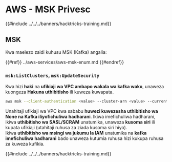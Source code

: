 # AWS - MSK Privesc

{{#include ../../../banners/hacktricks-training.md}}

## MSK

Kwa maelezo zaidi kuhusu MSK (Kafka) angalia:

{{#ref}}
../aws-services/aws-msk-enum.md
{{#endref}}

### `msk:ListClusters`, `msk:UpdateSecurity`

Kwa hizi **haki** na **ufikiaji wa VPC ambapo wakala wa kafka wako**, unaweza kuongeza **Hakuna uthibitisho** ili kuweza kuwapata.
```bash
aws msk --client-authentication <value> --cluster-arn <value> --current-version <value>
```
Unahitaji ufikiaji wa VPC kwa sababu **huwezi kuwezesha uthibitisho wa None na Kafka iliyofichuliwa hadharani**. Ikiwa imefichuliwa hadharani, ikiwa **uthibitisho wa SASL/SCRAM** unatumika, unaweza **kusoma siri** ili kupata ufikiaji (utahitaji ruhusa za ziada kusoma siri hiyo).\
Ikiwa **uthibitisho wa msingi wa jukumu la IAM** unatumika na **kafka imefichuliwa hadharani** bado unaweza kutumia ruhusa hizi kukupa ruhusa za kuweza kufikia.

{{#include ../../../banners/hacktricks-training.md}}
